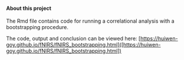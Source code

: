 
#### About this project ####

The Rmd file contains code for running a correlational analysis with a bootstrapping procedure. 
 
The code, output and conclusion can be viewed here:
[https://huiwen-goy.github.io/fNIRS/fNIRS_bootstrapping.html]([https://huiwen-goy.github.io/fNIRS/fNIRS_bootstrapping.html])
